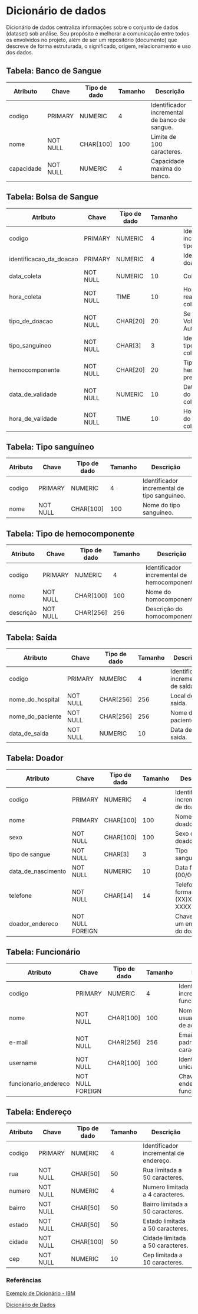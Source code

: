# Dicionário de dados
Dicionário de dados centraliza informações sobre o conjunto de dados (dataset) sob análise. Seu propósito é melhorar a comunicação entre todos os envolvidos no projeto, além de ser um repositório (documento) que descreve de forma estruturada, o significado, origem, relacionamento e uso dos dados.

## Tabela: Banco de Sangue
      
| Atributo      | Chave      | Tipo de dado  | Tamanho      | Descrição                                       |
|---------------|------------|---------------|--------------|-------------------------------------------------|
| codigo        |  PRIMARY   |   NUMERIC     |      4       | Identificador incremental de banco de sangue.   |
| nome          | NOT NULL   |   CHAR[100]   |     100      | Limite de 100 caracteres.                       |
| capacidade    | NOT NULL   |   NUMERIC     |      4       | Capacidade maxima do banco.                     |


## Tabela: Bolsa de Sangue
       
| Atributo                | Chave      | Tipo de dado  | Tamanho      | Descrição                                     |
|-------------------------|------------|---------------|--------------|-----------------------------------------------|
| codigo                  |  PRIMARY   |   NUMERIC     |      4       | Identificador incremental de tipo sanguineo.  |
| identificacao_da_doacao |  PRIMARY   |   NUMERIC     |      4       | Identificador da doacao.                      |
| data_coleta             | NOT NULL   |   NUMERIC     |     10       | Coleta de sangue.                             |
| hora_coleta             | NOT NULL   |   TIME        |     10       | Horario da realização da coleta.              |
| tipo_de_doacao          | NOT NULL   |   CHAR[20]    |     20       | Se a doação é Voluntária, Autóloga.           |
| tipo_sanguineo          | NOT NULL   |   CHAR[3]     |      3       | Identificação do tipo sanguineo coletado.     |
| hemocomponente          | NOT NULL   |   CHAR[20]    |     20       | Tipo de hemocomponente presente.              |
| data_de_validade        | NOT NULL   |   NUMERIC     |     10       | Data de validade do sangue coletado.          |
| hora_de_validade        | NOT NULL   |   TIME        |     10       | Hora de validade do sngue coletado.           |

## Tabela: Tipo sanguíneo
    
| Atributo        | Chave      | Tipo de dado  | Tamanho      | Descrição                                     |
|-----------------|------------|---------------|--------------|-----------------------------------------------|
| codigo          |  PRIMARY   |   NUMERIC     |      4       | Identificador incremental de tipo sanguíneo.  |
| nome            | NOT NULL   |   CHAR[100]   |      100     | Nome do tipo sanguíneo.                       |


## Tabela: Tipo de hemocomponente
       
| Atributo        | Chave      | Tipo de dado  | Tamanho      | Descrição                                     |
|-----------------|------------|---------------|--------------|-----------------------------------------------|
| codigo          |  PRIMARY   |  NUMERIC      |     4        | Identificador incremental de hemocomponente.  |
| nome            | NOT NULL   |   CHAR[100]   |    100       | Nome do homocomponente.                       |
| descrição       | NOT NULL   |   CHAR[256]   |    256       | Descrição do homocomponente.                  |


## Tabela: Saída
       
| Atributo        | Chave      | Tipo de dado  | Tamanho      | Descrição                                     |
|-----------------|------------|---------------|--------------|-----------------------------------------------|
| codigo          |  PRIMARY   |  NUMERIC      |     4        | Identificador incremental de saída.           |
| nome_do_hospital| NOT NULL   |   CHAR[256]   |     256      | Local de saida.                               |
| nome_do_paciente| NOT NULL   |   CHAR[256]   |     256      | Nome do paciente.                             |
| data_de_saida   | NOT NULL   |   NUMERIC     |     10       | Data de saida.                                |

## Tabela: Doador
       
| Atributo           | Chave            | Tipo de dado  | Tamanho      | Descrição                            |
|--------------------|------------------|---------------|--------------|--------------------------------------| 
| codigo             |  PRIMARY         |  NUMERIC      |       4      | Identificador incremental de doador. |
| nome               |  PRIMARY         |  CHAR[100]    |     100      | Nome do doador.                      |
| sexo               | NOT NULL         |  CHAR[100]    |     100      | Sexo do doador.                      |
| tipo de sangue     | NOT NULL         |  CHAR[3]      |       3      | Tipo sanguineo.                      |
| data_de_nascimento | NOT NULL         |   NUMERIC     |      10      | Data formato (00/00/0000)            |
| telefone           | NOT NULL         |   CHAR[14]    |      14      | Telefone com formato: (XX)XXXXX-XXXX |
| doador_endereco    | NOT NULL FOREIGN |               |              | Chave para um endereço do doador.    |


## Tabela: Funcionário  
     
| Atributo             | Chave            | Tipo de dado  | Tamanho      | Descrição                                     |
|----------------------|------------------|---------------|--------------|-----------------------------------------------|
| codigo               |  PRIMARY         |   NUMERIC     |      4       | Identificador incremental de funcionario.     |
| nome                 | NOT NULL         |   CHAR[100]   |     100      | Nome do usuario/funcionario de acesso.        |
| e-mail               | NOT NULL         |   CHAR[256]   |     256      | Email com limite padrão de 256 caracteres.    |
| username             | NOT NULL         |   CHAR[100]   |     100      | Identificação unica.                          |
| funcionario_endereco | NOT NULL FOREIGN |               |              | Chave para um endereço do funcionário.        |



## Tabela: Endereço
      
| Atributo        | Chave      | Tipo de dado  | Tamanho      | Descrição                                     |
|-----------------|------------|---------------|--------------|-----------------------------------------------|
| codigo          |  PRIMARY   |   NUMERIC     |      4       |  Identificador incremental de endereço.       |
| rua             | NOT NULL   |   CHAR[50]    |      50      |  Rua limitada a 50 caracteres.                |
| numero          | NOT NULL   |   NUMERIC     |       4      |  Numero limitada a 4 caracteres.              |
| bairro          | NOT NULL   |   CHAR[50]    |      50      |  Bairro limitada a 50 caracteres.             |
| estado          | NOT NULL   |   CHAR[50]    |      50      |  Estado limitada a 50 caracteres.             |
| cidade          | NOT NULL   |   CHAR[100]   |      50      |  Cidade limitada a 50 caracteres.             |
| cep             | NOT NULL   |   NUMERIC     |      10      |  Cep limitada a 10 caracteres.                |


### Referências

[Exemplo de Dicionário - IBM](https://publib.boulder.ibm.com/tividd/td/ITMFTP/GC23-4803-00/pt_BR/HTML/TMTPmst80.htm)

[Dicionário de Dados](https://www.luis.blog.br/dicionario-de-dados.html)

